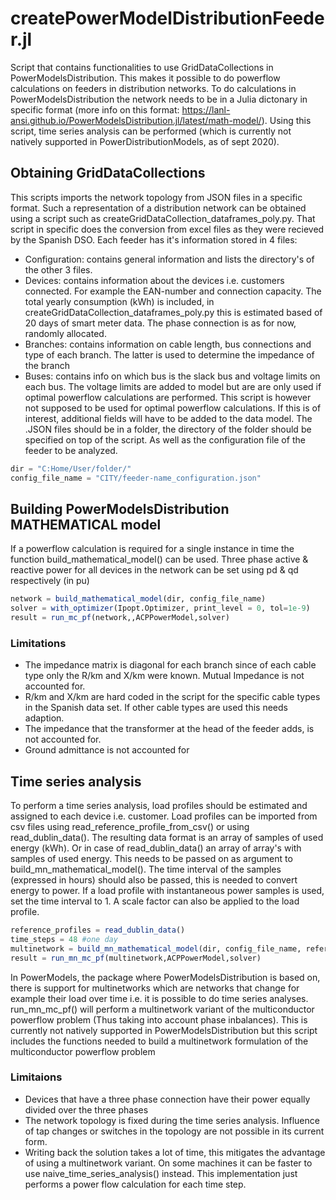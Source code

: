 # createPowerModelDistributionFeeder.jl
Script that contains functionalities to use GridDataCollections in PowerModelsDistribution. This makes it possible to do powerflow calculations on feeders in distribution networks. To do calculations in PowerModelsDistribution the network needs to be in a Julia dictonary in specific format (more info on this format: https://lanl-ansi.github.io/PowerModelsDistribution.jl/latest/math-model/). Using this script, time series analysis can be performed (which is currently not natively supported in PowerDistributionModels, as of sept 2020).

## Obtaining GridDataCollections
This scripts imports the network topology from JSON files in a specific format. Such a representation of a distribution network can be obtained using a script
such as createGridDataCollection_dataframes_poly.py. That script in specific does the conversion from excel files as they were recieved by the Spanish DSO. Each feeder
has it's information stored in 4 files:
- Configuration: contains general information and lists the directory's of the other 3 files.
- Devices: contains information about the devices i.e. customers connected. For example the EAN-number and connection capacity. The total yearly consumption (kWh) is included, in createGridDataCollection_dataframes_poly.py this is estimated based of 20 days of smart meter data. The phase connection is as for now, randomly allocated.
- Branches: contains information on cable length, bus connections and type of each branch. The latter is used to determine the impedance of the branch
- Buses: contains info on which bus is the slack bus and voltage limits on each bus. The voltage limits are added to model but are are only used if optimal powerflow calculations are performed.
This script is however not supposed to be used for optimal powerflow calculations. If this is of interest, additional fields will have to be added to the data model.
The .JSON files should be in a folder, the directory of the folder should be specified on top of the script. As well as the configuration file of the feeder to be analyzed.
```Julia
dir = "C:Home/User/folder/"
config_file_name = "CITY/feeder-name_configuration.json"
```

## Building PowerModelsDistribution MATHEMATICAL model
If a powerflow calculation is required for a single instance in time the function
build_mathematical_model() can be used. Three phase active & reactive power
for all devices in the network can be set using pd & qd respectively (in pu)
```Julia
network = build_mathematical_model(dir, config_file_name)
solver = with_optimizer(Ipopt.Optimizer, print_level = 0, tol=1e-9)
result = run_mc_pf(network,,ACPPowerModel,solver)
```
### Limitations
- The impedance matrix is diagonal for each branch since of each cable type only the R/km and X/km were known. Mutual Impedance is not accounted for.
- R/km and X/km are hard coded in the script for the specific cable types in the Spanish data set. If other cable types are used this needs adaption.
- The impedance that the transformer at the head of the feeder adds, is not accounted for.
- Ground admittance is not accounted for

## Time series analysis
To perform a time series analysis, load profiles should be estimated and assigned to each device i.e. customer. Load profiles can be imported from csv files using read_reference_profile_from_csv() or using read_dublin_data(). The resulting data format is an array of samples of used energy (kWh). Or in case of read_dublin_data() an array of array's with samples of used energy. This needs to be passed on as argument to build_mn_mathematical_model(). The time interval of the samples (expressed in hours) should also be passed, this is needed to convert energy to power. If a load profile with instantaneous power samples is used, set the time interval to 1. A scale factor can also be applied to the load profile.
```Julia
reference_profiles = read_dublin_data()
time_steps = 48 #one day
multinetwork = build_mn_mathematical_model(dir, config_file_name, reference_profiles, time_steps, scale_factor=1.0, time_unit=0.5)
result = run_mn_mc_pf(multinetwork,ACPPowerModel,solver)
```
In PowerModels, the package where PowerModelsDistribution is based on, there is support for multinetworks which are networks that change for example their load over time i.e. it is possible to do time series analyses.
run_mn_mc_pf() will perform a multinetwork variant of the multiconductor powerflow problem (Thus taking into account phase inbalances). This is currently not natively supported in PowerModelsDistribution but this script includes the functions needed to build a multinetwork formulation of the multiconductor powerflow problem

### Limitaions
- Devices that have a three phase connection have their power equally divided over the three phases
- The network topology is fixed during the time series analysis. Influence of tap changes or switches in the topology are not possible in its current form.
- Writing back the solution takes a lot of time, this mitigates the advantage of using a multinetwork variant. On some machines it can be faster to use naive_time_series_analysis() instead. This implementation just performs a power flow calculation for each time step.   
